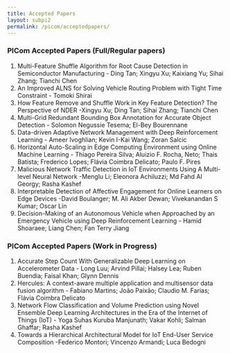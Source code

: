 ```yaml
---
title: Accepted Papers
layout: subpi2
permalink: /picom/acceptedpapers/
---
```


<h3>PICom Accepted Papers (Full/Regular papers)</h3>
<ol><li> Multi-Feature Shuffle Algorithm for Root Cause Detection in Semiconductor Manufacturing - Ding Tan; Xingyu Xu; Kaixiang Yu; Sihai Zhang; Tianchi Chen
<br/></li><li> An Improved ALNS for Solving Vehicle Routing Problem with Tight Time Constraint - Tomoki Shirai
<br/></li><li>How Feature Remove and Shuffle Work in Key Feature Detection? The Perspective of NDER -Xingyu Xu; Ding Tan; Sihai Zhang; Tianchi Chen
<br/></li><li>Multi-Grid Redundant Bounding Box Annotation for Accurate Object Detection	- Solomon Negussie Tesema; El-Bey Bourennane
<br/></li><li>Data-driven Adaptive Network Management with Deep Reinforcement Learning - Ameer Ivoghlian; Kevin I-Kai Wang; Zoran Salcic
<br/></li><li>Horizontal Auto-Scaling in Edge Computing Environment using Online Machine Learning - Thiago Pereira Silva; Aluizio F. Rocha, Neto; Thais Batista; Frederico Lopes; Flávia Coimbra Delicato; Paulo F. Pires
<br/></li><li>Malicious Network Traffic Detection in IoT Environments Using A Multi-level Neural Network -Menglu Li; Eleonora Achiluzzi; Md Fahd Al Georgy; Rasha Kashef
<br/></li><li>Interpretable Detection of Affective Engagement for Online Learners on Edge Devices -David Boulanger; M. Ali Akber Dewan; Vivekanandan S Kumar; Oscar Lin
<br/></li><li>Decision-Making of an Autonomous Vehicle when Approached by an Emergency Vehicle using Deep Reinforcement Learning - Hamid Shoaraee; Liang Chen; Fan Terry Jiang
  </li></ol>
<h3>PICom Accepted Papers (Work in Progress)</h3>

<ol><li>Accurate Step Count With Generalizable Deep Learning on Accelerometer Data	- Long Luu; Arvind Pillai; Halsey Lea; Ruben Buendia; Faisal Khan; Glynn Dennis
<br/></li><li>Hercules: A context-aware multiple application and multisensor data fusion algorithm - Fabiano Martins; João Paixão; Claudio M. Farias; Flávia Coimbra Delicato
<br/></li><li>Network Flow Classification and Volume Prediction using Novel Ensemble Deep Learning Architectures in the Era of the Internet of Things (IoT)	- Yoga Suhas Kuruba Manjunath; Vakar Kohli; Salman Ghaffar; Rasha Kashef
<br/></li><li>Towards a Hierarchical Architectural Model for IoT End-User Service Composition -Federico Montori; Vincenzo Armandi; Luca Bedogni
</li></ol>
